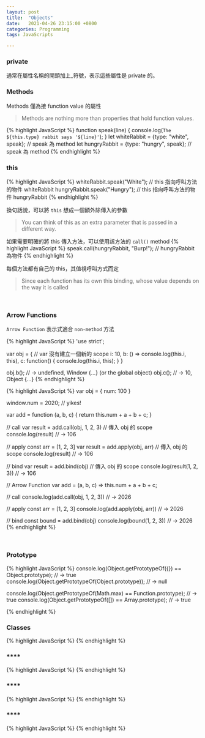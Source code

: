```yaml
---
layout: post
title:  "Objects"
date:   2021-04-26 23:15:00 +0800
categories: Programming
tags: JavaScripts

---
```

### **private**
通常在屬性名稱的開頭加上_符號，表示這些屬性是 private 的。
<br>

### **Methods**

Methods 僅為接 function value 的屬性
> Methods are nothing more than properties that hold function values.

{% highlight JavaScript %}
function speak(line) {
  console.log(`The ${this.type} rabbit says '${line}'`);
}
let whiteRabbit = {type: "white", speak}; // speak 為 method
let hungryRabbit = {type: "hungry", speak}; // speak 為 method
{% endhighlight %}
<br>

### **this**

{% highlight JavaScript %}
whiteRabbit.speak("White"); // this 指向呼叫方法的物件 whiteRabbit
hungryRabbit.speak("Hungry"); // this 指向呼叫方法的物件 hungryRabbit
{% endhighlight %}

換句話說，可以將 <code>this</code> 想成一個額外除傳入的參數
> You can think of this as an extra parameter that is passed in a different way. 

如果需要明確的將 this 傳入方法，可以使用該方法的 <code>call()</code> method
{% highlight JavaScript %}
speak.call(hungryRabbit, "Burp!"); // hungryRabbit 為物件
{% endhighlight %}

每個方法都有自己的 this，其值視呼叫方式而定
> Since each function has its own this binding, whose value depends on the way it is called

<br/>

### **Arrow Functions**

<code>Arrow Function</code> 表示式適合 <code>non-method</code> 方法

{% highlight JavaScript %}
'use strict';

var obj = { // var 沒有建立一個新的 scope
  i: 10,
  b: () => console.log(this.i, this),
  c: function() {
    console.log(this.i, this);
  }
}

obj.b(); // → undefined, Window {...} (or the global object)
obj.c(); // → 10, Object {...}
{% endhighlight %}


{% highlight JavaScript %}
var obj = {
    num: 100
}

window.num = 2020; // yikes!

var add = function (a, b, c) {
  return this.num + a + b + c;
}

// call
var result = add.call(obj, 1, 2, 3) // 傳入 obj 的 scope
console.log(result) // → 106

// apply
const arr = [1, 2, 3]
var result = add.apply(obj, arr) // 傳入 obj 的 scope
console.log(result) // → 106

// bind
var result = add.bind(obj) // 傳入 obj 的 scope
console.log(result(1, 2, 3)) // → 106

// Arrow Function
var add = (a, b, c) => this.num + a + b + c;

// call
console.log(add.call(obj, 1, 2, 3)) // → 2026

// apply
const arr = [1, 2, 3]
console.log(add.apply(obj, arr)) // → 2026

// bind
const bound = add.bind(obj)
console.log(bound(1, 2, 3)) // → 2026
{% endhighlight %}

<br/>

### **Prototype**

{% highlight JavaScript %}
console.log(Object.getPrototypeOf({}) ==
            Object.prototype);
// → true
console.log(Object.getPrototypeOf(Object.prototype));
// → null

console.log(Object.getPrototypeOf(Math.max) ==
            Function.prototype);
// → true
console.log(Object.getPrototypeOf([]) ==
            Array.prototype);
// → true

{% endhighlight %}
<br/>

### **Classes**

{% highlight JavaScript %}
{% endhighlight %}
<br/>

### ****

{% highlight JavaScript %}
{% endhighlight %}
<br/>

### ****

{% highlight JavaScript %}
{% endhighlight %}
<br/>

### ****

{% highlight JavaScript %}
{% endhighlight %}
<br/>